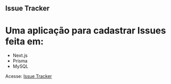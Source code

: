 ## Issue Tracker
# Uma aplicação para cadastrar Issues feita em:
- Next.js
- Prisma
- MySQL

Acesse: [Issue Tracker](https://issue-tracker-hazel.vercel.app)
